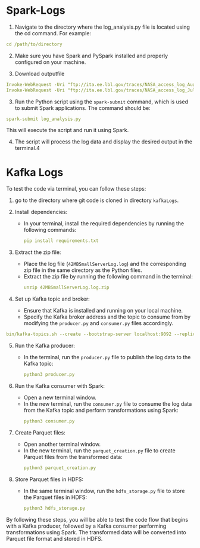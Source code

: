 # Spark-Logs
1. Navigate to the directory where the log_analysis.py file is located using the cd command. For example:
``` yaml
cd /path/to/directory
```

2. Make sure you have Spark and PySpark installed and properly configured on your machine.

3. Download outputfile
```yaml
Invoke-WebRequest -Uri "ftp://ita.ee.lbl.gov/traces/NASA_access_log_Aug95.gz" -OutFile "C:\Users\Divya Mahajan\OneDrive\Documents\gitcode\Spark-Logs\NASA_access_log_Aug95.gz"
Invoke-WebRequest -Uri "ftp://ita.ee.lbl.gov/traces/NASA_access_log_Jul95.gz" -OutFile "C:\Users\Divya Mahajan\OneDrive\Documents\gitcode\Spark-Logs\NASA_access_log_Jul95.gz"
```
3. Run the Python script using the `spark-submit` command, which is used to submit Spark applications. The command should be:
``` yaml
spark-submit log_analysis.py
```
This will execute the script and run it using Spark.

4. The script will process the log data and display the desired output in the terminal.4

# Kafka Logs
To test the code via terminal, you can follow these steps:

1. go to the directory where git code is cloned in directory `kafkaLogs`.

2. Install dependencies:
   - In your terminal, install the required dependencies by running the following commands:
     ``` yaml
     pip install requirements.txt
     ```

3. Extract the zip file:
   - Place the log file (`42MBSmallServerLog.log`) and the corresponding zip file in the same directory as the Python files.
   - Extract the zip file by running the following command in the terminal:
     ``` yaml
     unzip 42MBSmallServerLog.log.zip
     ```

4. Set up Kafka topic and broker:
   - Ensure that Kafka is installed and running on your local machine.
   - Specify the Kafka broker address and the topic to consume from by modifying the `producer.py` and `consumer.py` files accordingly.

``` yaml
bin/kafka-topics.sh --create --bootstrap-server localhost:9092 --replication-factor 1 --partitions 1 --topic log_lines_topic
```

5. Run the Kafka producer:
   - In the terminal, run the `producer.py` file to publish the log data to the Kafka topic:
     ``` yaml
     python3 producer.py
     ```

6. Run the Kafka consumer with Spark:
   - Open a new terminal window.
   - In the new terminal, run the `consumer.py` file to consume the log data from the Kafka topic and perform transformations using Spark:
     ``` yaml
     python3 consumer.py
     ```

7. Create Parquet files:
   - Open another terminal window.
   - In the new terminal, run the `parquet_creation.py` file to create Parquet files from the transformed data:
     ``` yaml
     python3 parquet_creation.py
     ```

8. Store Parquet files in HDFS:
   - In the same terminal window, run the `hdfs_storage.py` file to store the Parquet files in HDFS:
     ``` yaml
     python3 hdfs_storage.py
     ```

By following these steps, you will be able to test the code flow that begins with a Kafka producer, followed by a Kafka consumer performing transformations using Spark. The transformed data will be converted into Parquet file format and stored in HDFS.
